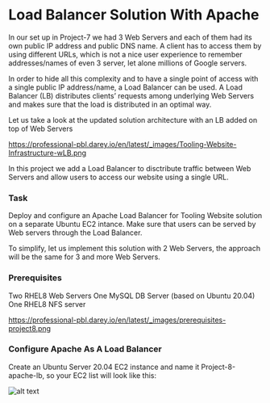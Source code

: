 # Load Balancer Solution With Apache

In our set up in Project-7 we had 3 Web Servers and each of them had its own public IP address and public DNS name. A client has to access them by using different URLs, which is not a nice user experience to remember addresses/names of even 3 server, let alone millions of Google servers.

In order to hide all this complexity and to have a single point of access with a single public IP address/name, a Load Balancer can be used. A Load Balancer (LB) distributes clients’ requests among underlying Web Servers and makes sure that the load is distributed in an optimal way.

Let us take a look at the updated solution architecture with an LB added on top of Web Servers

https://professional-pbl.darey.io/en/latest/_images/Tooling-Website-Infrastructure-wLB.png

In this project we add a Load Balancer to disctribute traffic between Web Servers and allow users to access our website using a single URL.

### Task ###
Deploy and configure an Apache Load Balancer for Tooling Website solution on a separate Ubuntu EC2 intance. Make sure that users can be served by Web servers through the Load Balancer.

To simplify, let us implement this solution with 2 Web Servers, the approach will be the same for 3 and more Web Servers.

### Prerequisites

Two RHEL8 Web Servers
One MySQL DB Server (based on Ubuntu 20.04)
One RHEL8 NFS server


https://professional-pbl.darey.io/en/latest/_images/prerequisites-project8.png


### Configure Apache As A Load Balancer

Create an Ubuntu Server 20.04 EC2 instance and name it Project-8-apache-lb, so your EC2 list will look like this:

![alt text](image1.jpg)